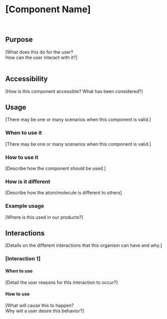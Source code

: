 # [Component Name]  
   
## Purpose  
[What does this do for the user?  
How can the user interact with it?]  
   
## Accessibility   
[How is this component accessible? What has been considered?]  

  
## Usage  
[There may be one or many scenarios when this component is valid.]  
  
### When to use it  
[There may be one or many scenarios when this component is valid.]  
  
### How to use it  
[Describe how the component should be used.]  
  
### How is it different  
[Describe how the atom/molecule is different to others] 
   
### Example usage  
[Where is this used in our products?]   
  
## Interactions  
[Details on the different interactions that this organism can have and why.]  
  
### [Interaction 1]   
#### When to use  
[Detail the user reasons for this interaction to occur?]  
  
#### How to use  
[What will cause this to happen?   
Why will a user desire this behavior?]  
